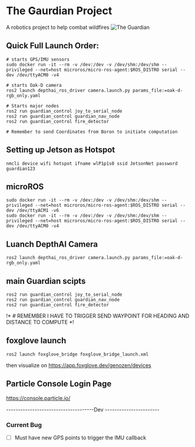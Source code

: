 # The Gaurdian Project
A robotics project to help combat wildfires
![The Guardian](theguardian.png)

## Quick Full Launch Order:
```
# starts GPS/IMU sensors
sudo docker run -it --rm -v /dev:/dev -v /dev/shm:/dev/shm --privileged --net=host microros/micro-ros-agent:$ROS_DISTRO serial --dev /dev/ttyACM0 -v4

# starts Oak-D camera
ros2 launch depthai_ros_driver camera.launch.py params_file:=oak-d-rgb_only.yaml

# Starts major nodes
ros2 run guardian_control joy_to_serial_node
ros2 run guardian_control guardian_nav_node
ros2 run guardian_control fire_detector

# Remember to send Coordinates from Boron to initiate computation
```


## Setting up Jetson as Hotspot
```
nmcli device wifi hotspot ifname wlP1p1s0 ssid JetsonNet password guardian123
```

## microROS
```
sudo docker run -it --rm -v /dev:/dev -v /dev/shm:/dev/shm --privileged --net=host microros/micro-ros-agent:$ROS_DISTRO serial --dev /dev/ttyACM1 -v6
sudo docker run -it --rm -v /dev:/dev -v /dev/shm:/dev/shm --privileged --net=host microros/micro-ros-agent:$ROS_DISTRO serial --dev /dev/ttyACM0 -v4
```

## Luanch DepthAI Camera
```
ros2 launch depthai_ros_driver camera.launch.py params_file:=oak-d-rgb_only.yaml
```

## main Guardian scipts
```
ros2 run guardian_control joy_to_serial_node
ros2 run guardian_control guardian_nav_node
ros2 run guardian_control fire_detector 
```
!* # REMEMBER I HAVE TO TRIGGER SEND WAYPOINT FOR HEADING AND DISTANCE TO COMPUTE
*!

## foxglove launch
```
ros2 launch foxglove_bridge foxglove_bridge_launch.xml
```
then visualize on https://app.foxglove.dev/genozen/devices

## Particle Console Login Page
https://console.particle.io/

-------------------------------------Dev -----------------------
### Current Bug
-[ ] Must have new GPS points to trigger the IMU callback 

